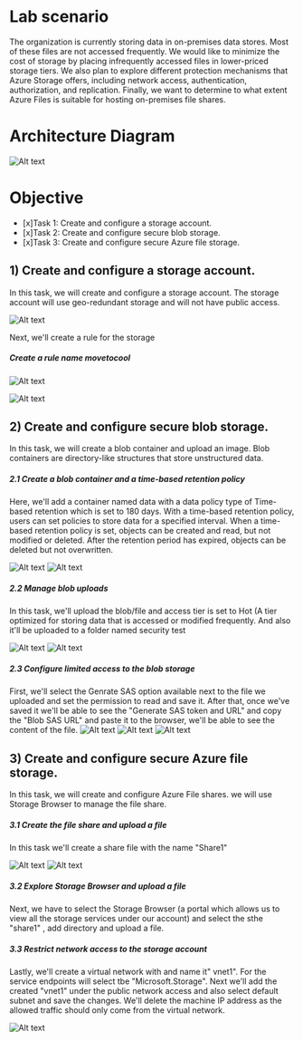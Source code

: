 # Lab scenario

The organization is currently storing data in on-premises data stores. Most of these files are not accessed frequently. 
We would like to minimize the cost of storage by placing infrequently accessed files in lower-priced storage tiers. 
We also plan to explore different protection mechanisms that Azure Storage offers, including network access, authentication, authorization, and replication.
Finally, we want to determine to what extent Azure Files is suitable for hosting on-premises file shares.

# Architecture Diagram
![Alt text](https://github.com/venuGanes/azure/blob/f62f71a3b59ab040ff634ad0b6836229f00b0980/8.Manage%20Azure%20Storage/arch%20diagram%201.png)

# Objective
- [x]Task 1: Create and configure a storage account.
- [x]Task 2: Create and configure secure blob storage.
- [x]Task 3: Create and configure secure Azure file storage.

## 1) Create and configure a storage account.
 
In this task, we will create and configure a storage account. The storage account will use geo-redundant storage and will not have public access.

![Alt text](https://github.com/venuGanes/azure/blob/f62f71a3b59ab040ff634ad0b6836229f00b0980/8.Manage%20Azure%20Storage/1.1%20creating%20storage%20account.png)

Next, we'll create a rule for the storage

##### Create a rule name movetocool
![Alt text](https://github.com/venuGanes/azure/blob/af339442aa44344b1a97e8c26732fa8653b7e245/8.Manage%20Azure%20Storage/2.1%20task%202%20%20cont%20img%201st.png)

![Alt text](https://github.com/venuGanes/azure/blob/07f100fa14a6ed69634a9dc3d226143c3b0ede3b/8.Manage%20Azure%20Storage/2.1%20task%202%20%20cont%20img%20created.png)

## 2) Create and configure secure blob storage.

In this task, we will create a blob container and upload an image. Blob containers are directory-like structures that store unstructured data.

##### 2.1 Create a blob container and a time-based retention policy

Here, we'll add a container named data with a data policy type of Time-based retention which is set to 180 days. With a time-based retention policy, users can set policies to store data for a specified interval. When a time-based retention policy is set, objects can be created and read, but not modified or deleted. After the retention period has expired, objects can be deleted but not overwritten.

![Alt text](https://github.com/venuGanes/azure/blob/af339442aa44344b1a97e8c26732fa8653b7e245/8.Manage%20Azure%20Storage/2.1%20task%202%20%20cont%20img.png)
![Alt text](https://github.com/venuGanes/azure/blob/8141524fbfe3fdc31c37653e5d759b65c25e5ed5/8.Manage%20Azure%20Storage/2.2%20Immutable%20blob%20storage.png)

##### 2.2 Manage blob uploads

In this task, we'll upload the blob/file and access tier is set to Hot (A tier optimized for storing data that is accessed or modified frequently. And also it'll be uploaded to a folder named security test

![Alt text](https://github.com/venuGanes/azure/blob/8141524fbfe3fdc31c37653e5d759b65c25e5ed5/8.Manage%20Azure%20Storage/2.3%20upload%20blob.png)
![Alt text]()
##### 2.3 Configure limited access to the blob storage

First, we'll select the Genrate SAS option available next to the file we uploaded and set the permission to read and save it. After that, once we've saved it we'll be able to see the "Generate SAS token and URL" and copy the "Blob SAS URL" and paste it to the browser, we'll be able to see the content of the file. 
![Alt text](https://github.com/venuGanes/azure/blob/8141524fbfe3fdc31c37653e5d759b65c25e5ed5/8.Manage%20Azure%20Storage/2.3.1%20image%20uploaded%20to%20foled%20security%20test.png)
![Alt text](https://github.com/venuGanes/azure/blob/8141524fbfe3fdc31c37653e5d759b65c25e5ed5/8.Manage%20Azure%20Storage/2.3.2%20generate%20sas%20to%20view%20the%20file%20created.png)
![Alt text](https://github.com/venuGanes/azure/blob/8141524fbfe3fdc31c37653e5d759b65c25e5ed5/8.Manage%20Azure%20Storage/2.3.3%20generate%20sas%20url.png)

## 3) Create and configure secure Azure file storage.

In this task, we will create and configure Azure File shares. we will use Storage Browser to manage the file share.

##### 3.1 Create the file share and upload a file

In this task we'll create a share file with the name "Share1"

![Alt text](https://github.com/venuGanes/azure/blob/b95244287542169a244433e454a431f48edd5608/8.Manage%20Azure%20Storage/3.1%20create%20file%20share.png)
![Alt text](https://github.com/venuGanes/azure/blob/b95244287542169a244433e454a431f48edd5608/8.Manage%20Azure%20Storage/3.1.1%20file%20share%20cereated.png)

##### 3.2 Explore Storage Browser and upload a file

Next, we have to select the Storage Browser (a portal which allows us to view all the storage services under our account) and select the sthe "share1" , add directory and upload a file.

##### 3.3 Restrict network access to the storage account

Lastly, we'll create a virtual network with and name it" vnet1". For the service endpoints will select tbe "Microsoft.Storage". Next we'll add the created "vnet1" under the public network access and also select default subnet and save the changes. We'll delete the machine IP address as the allowed traffic should only come from the virtual network.

![Alt text](https://github.com/venuGanes/azure/blob/b95244287542169a244433e454a431f48edd5608/8.Manage%20Azure%20Storage/3.3.3%20image%20summary%20not%20authorized.png)
